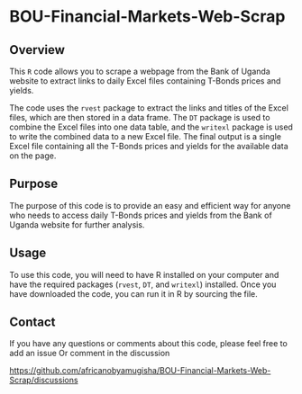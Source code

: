 # BOU-Financial-Markets-Web-Scrap

## Overview

This `R` code allows you to scrape a webpage from the Bank of Uganda website to extract links to daily Excel files containing T-Bonds prices and yields.

The code uses the `rvest` package to extract the links and titles of the Excel files, which are then stored in a data frame. The `DT` package is used to combine the Excel files into one data table, and the `writexl` package is used to write the combined data to a new Excel file. The final output is a single Excel file containing all the T-Bonds prices and yields for the available data on the page.

## Purpose

The purpose of this code is to provide an easy and efficient way for anyone who needs to access daily T-Bonds prices and yields from the Bank of Uganda website for further analysis.

## Usage

To use this code, you will need to have R installed on your computer and have the required packages (`rvest`, `DT`, and `writexl`) installed. Once you have downloaded the code, you can run it in R by sourcing the file.

## Contact

If you have any questions or comments about this code, please feel free to add an issue Or comment in the discussion

https://github.com/africanobyamugisha/BOU-Financial-Markets-Web-Scrap/discussions
